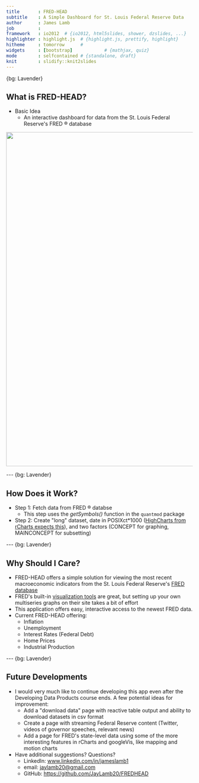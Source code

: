 ```yaml
---
title       : FRED-HEAD
subtitle    : A Simple Dashboard for St. Louis Federal Reserve Data
author      : James Lamb
job         : 
framework   : io2012  # {io2012, html5slides, shower, dzslides, ...}
highlighter : highlight.js  # {highlight.js, prettify, highlight}
hitheme     : tomorrow      # 
widgets     : [bootstrap]            # {mathjax, quiz}
mode        : selfcontained # {standalone, draft}
knit        : slidify::knit2slides
--- 
```


{bg: Lavender}

## What is FRED-HEAD?

- Basic Idea
    - An interactive dashboard for data from the St. Louis Federal Reserve's FRED &#174; database
    
<img src="http://s9.postimg.org/wfflbyhxr/screencap1.png" width="900">

--- {bg: Lavender}

## How Does it Work?

- Step 1: Fetch data from FRED &#174; databse
    - This step uses the *getSymbols()* function in the ```quantmod``` package
- Step 2: Create "long" dataset, date in POSIXct*1000 ([HighCharts from rCharts expects this](http://bl.ocks.org/ramnathv/9301903)), and two factors (CONCEPT for graphing, MAINCONCEPT for subsetting)

--- {bg: Lavender}

## Why Should I Care?

- FRED-HEAD offers a simple solution for viewing the most recent macroeconomic indicators from the St. Louis Federal Reserve's [FRED database](http://research.stlouisfed.org/)
- FRED's built-in [visualization tools](http://research.stlouisfed.org/fred2/graph/?utm_source=research&utm_medium=website&utm_campaign=data-tools) are great, but setting up your own multiseries graphs on their site takes a bit of effort
- This application offers easy, interactive access to the newest FRED data.
- Current FRED-HEAD offering:
    - Inflation
    - Unemployment
    - Interest Rates (Federal Debt)
    - Home Prices
    - Industrial Production

--- {bg: Lavender}

## Future Developments

- I would very much like to continue developing this app even after the Developing Data Products course ends. A few potential ideas for improvement:
    - Add a "download data" page with reactive table output and ability to download datasets in csv format
    - Create a page with streaming Federal Reserve content (Twitter, videos of governor speeches, relevant news)
    - Add a page for FRED's state-level data using some of the more interesting features in rCharts and googleVis, like mapping and motion charts
- Have additional suggestions? Questions?
    - LinkedIn: www.linkedin.com/in/jameslamb1
    - email: jaylamb20@gmail.com
    - GitHub: https://github.com/JayLamb20/FREDHEAD
